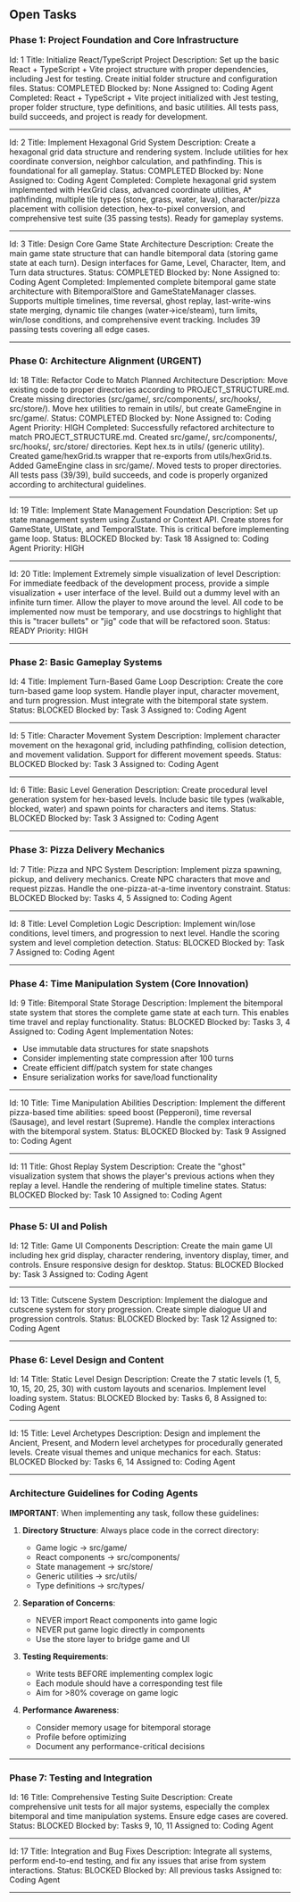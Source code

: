 ## Open Tasks

### Phase 1: Project Foundation and Core Infrastructure

Id: 1
Title: Initialize React/TypeScript Project
Description: Set up the basic React + TypeScript + Vite project structure with proper dependencies, including Jest for testing. Create initial folder structure and configuration files.
Status: COMPLETED
Blocked by: None
Assigned to: Coding Agent
Completed: React + TypeScript + Vite project initialized with Jest testing, proper folder structure, type definitions, and basic utilities. All tests pass, build succeeds, and project is ready for development.

------

Id: 2
Title: Implement Hexagonal Grid System
Description: Create a hexagonal grid data structure and rendering system. Include utilities for hex coordinate conversion, neighbor calculation, and pathfinding. This is foundational for all gameplay.
Status: COMPLETED
Blocked by: None
Assigned to: Coding Agent
Completed: Complete hexagonal grid system implemented with HexGrid class, advanced coordinate utilities, A* pathfinding, multiple tile types (stone, grass, water, lava), character/pizza placement with collision detection, hex-to-pixel conversion, and comprehensive test suite (35 passing tests). Ready for gameplay systems.

------

Id: 3
Title: Design Core Game State Architecture
Description: Create the main game state structure that can handle bitemporal data (storing game state at each turn). Design interfaces for Game, Level, Character, Item, and Turn data structures.
Status: COMPLETED
Blocked by: None
Assigned to: Coding Agent
Completed: Implemented complete bitemporal game state architecture with BitemporalStore and GameStateManager classes. Supports multiple timelines, time reversal, ghost replay, last-write-wins state merging, dynamic tile changes (water->ice/steam), turn limits, win/lose conditions, and comprehensive event tracking. Includes 39 passing tests covering all edge cases.

------

### Phase 0: Architecture Alignment (URGENT)

Id: 18
Title: Refactor Code to Match Planned Architecture
Description: Move existing code to proper directories according to PROJECT_STRUCTURE.md. Create missing directories (src/game/, src/components/, src/hooks/, src/store/). Move hex utilities to remain in utils/, but create GameEngine in src/game/.
Status: COMPLETED
Blocked by: None
Assigned to: Coding Agent
Priority: HIGH
Completed: Successfully refactored architecture to match PROJECT_STRUCTURE.md. Created src/game/, src/components/, src/hooks/, src/store/ directories. Kept hex.ts in utils/ (generic utility). Created game/hexGrid.ts wrapper that re-exports from utils/hexGrid.ts. Added GameEngine class in src/game/. Moved tests to proper directories. All tests pass (39/39), build succeeds, and code is properly organized according to architectural guidelines.

------

Id: 19
Title: Implement State Management Foundation
Description: Set up state management system using Zustand or Context API. Create stores for GameState, UIState, and TemporalState. This is critical before implementing game loop.
Status: BLOCKED
Blocked by: Task 18
Assigned to: Coding Agent
Priority: HIGH


------
Id: 20
Title: Implement Extremely simple visualization of level
Description: For immediate feedback of the development process, provide a simple visualization + user interface of the level. Build out a dummy level with an infinite turn timer. Allow the player to move around the level. All code to be implemented now must be temporary, and use docstrings to highlight that this is "tracer bullets" or "jig" code that will be refactored soon.
Status: READY
Priority: HIGH

------

### Phase 2: Basic Gameplay Systems

Id: 4
Title: Implement Turn-Based Game Loop
Description: Create the core turn-based game loop system. Handle player input, character movement, and turn progression. Must integrate with the bitemporal state system.
Status: BLOCKED
Blocked by: Task 3
Assigned to: Coding Agent

------

Id: 5
Title: Character Movement System
Description: Implement character movement on the hexagonal grid, including pathfinding, collision detection, and movement validation. Support for different movement speeds.
Status: BLOCKED
Blocked by: Task 3
Assigned to: Coding Agent

------

Id: 6
Title: Basic Level Generation
Description: Create procedural level generation system for hex-based levels. Include basic tile types (walkable, blocked, water) and spawn points for characters and items.
Status: BLOCKED
Blocked by: Task 3
Assigned to: Coding Agent

------

### Phase 3: Pizza Delivery Mechanics

Id: 7
Title: Pizza and NPC System
Description: Implement pizza spawning, pickup, and delivery mechanics. Create NPC characters that move and request pizzas. Handle the one-pizza-at-a-time inventory constraint.
Status: BLOCKED
Blocked by: Tasks 4, 5
Assigned to: Coding Agent

------

Id: 8
Title: Level Completion Logic
Description: Implement win/lose conditions, level timers, and progression to next level. Handle the scoring system and level completion detection.
Status: BLOCKED
Blocked by: Task 7
Assigned to: Coding Agent

------

### Phase 4: Time Manipulation System (Core Innovation)

Id: 9
Title: Bitemporal State Storage
Description: Implement the bitemporal state system that stores the complete game state at each turn. This enables time travel and replay functionality.
Status: BLOCKED
Blocked by: Tasks 3, 4
Assigned to: Coding Agent
Implementation Notes:
- Use immutable data structures for state snapshots
- Consider implementing state compression after 100 turns
- Create efficient diff/patch system for state changes
- Ensure serialization works for save/load functionality

------

Id: 10
Title: Time Manipulation Abilities
Description: Implement the different pizza-based time abilities: speed boost (Pepperoni), time reversal (Sausage), and level restart (Supreme). Handle the complex interactions with the bitemporal system.
Status: BLOCKED
Blocked by: Task 9
Assigned to: Coding Agent

------

Id: 11
Title: Ghost Replay System
Description: Create the "ghost" visualization system that shows the player's previous actions when they replay a level. Handle the rendering of multiple timeline states.
Status: BLOCKED
Blocked by: Task 10
Assigned to: Coding Agent

------

### Phase 5: UI and Polish

Id: 12
Title: Game UI Components
Description: Create the main game UI including hex grid display, character rendering, inventory display, timer, and controls. Ensure responsive design for desktop.
Status: BLOCKED
Blocked by: Task 3
Assigned to: Coding Agent

------

Id: 13
Title: Cutscene System
Description: Implement the dialogue and cutscene system for story progression. Create simple dialogue UI and progression controls.
Status: BLOCKED
Blocked by: Task 12
Assigned to: Coding Agent

------

### Phase 6: Level Design and Content

Id: 14
Title: Static Level Design
Description: Create the 7 static levels (1, 5, 10, 15, 20, 25, 30) with custom layouts and scenarios. Implement level loading system.
Status: BLOCKED
Blocked by: Tasks 6, 8
Assigned to: Coding Agent

------

Id: 15
Title: Level Archetypes
Description: Design and implement the Ancient, Present, and Modern level archetypes for procedurally generated levels. Create visual themes and unique mechanics for each.
Status: BLOCKED
Blocked by: Tasks 6, 14
Assigned to: Coding Agent

------

### Architecture Guidelines for Coding Agents

**IMPORTANT**: When implementing any task, follow these guidelines:

1. **Directory Structure**: Always place code in the correct directory:
   - Game logic → src/game/
   - React components → src/components/
   - State management → src/store/
   - Generic utilities → src/utils/
   - Type definitions → src/types/

2. **Separation of Concerns**:
   - NEVER import React components into game logic
   - NEVER put game logic directly in components
   - Use the store layer to bridge game and UI

3. **Testing Requirements**:
   - Write tests BEFORE implementing complex logic
   - Each module should have a corresponding test file
   - Aim for >80% coverage on game logic

4. **Performance Awareness**:
   - Consider memory usage for bitemporal storage
   - Profile before optimizing
   - Document any performance-critical decisions

------

### Phase 7: Testing and Integration

Id: 16
Title: Comprehensive Testing Suite
Description: Create comprehensive unit tests for all major systems, especially the complex bitemporal and time manipulation systems. Ensure edge cases are covered.
Status: BLOCKED
Blocked by: Tasks 9, 10, 11
Assigned to: Coding Agent

------

Id: 17
Title: Integration and Bug Fixes
Description: Integrate all systems, perform end-to-end testing, and fix any issues that arise from system interactions.
Status: BLOCKED
Blocked by: All previous tasks
Assigned to: Coding Agent

------
